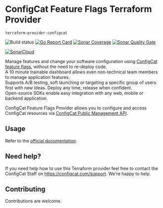 # ConfigCat Feature Flags Terraform Provider 
`terraform-provider-configcat`

![Build status](https://github.com/configcat/terraform-provider-configcat/workflows/Go/badge.svg)
[![Go Report Card](https://goreportcard.com/badge/github.com/configcat/terraform-provider-configcat)](https://goreportcard.com/report/github.com/configcat/terraform-provider-configcat)
[![Sonar Coverage](https://img.shields.io/sonar/coverage/configcat_terraform-provider-configcat?logo=SonarCloud&server=https%3A%2F%2Fsonarcloud.io)](https://sonarcloud.io/project/overview?id=configcat_terraform-provider-configcat)
[![Sonar Quality Gate](https://img.shields.io/sonar/quality_gate/configcat_terraform-provider-configcat?logo=sonarcloud&server=https%3A%2F%2Fsonarcloud.io)](https://sonarcloud.io/project/overview?id=configcat_terraform-provider-configcat)

[![SonarCloud](https://sonarcloud.io/images/project_badges/sonarcloud-white.svg)](https://sonarcloud.io/dashboard?id=configcat_terraform-provider-configcat)


Manage features and change your software configuration using [ConfigCat feature flags](https://configcat.com), without the need to re-deploy code.  
A 10 minute trainable dashboard allows even non-technical team members to manage application features.  
Supports A/B testing, soft launching or targeting a specific group of users first with new ideas. Deploy any time, release when confident.  
Open-source SDKs enable easy integration with any web, mobile or backend application.

ConfigCat Feature Flags Provider allows you to configure and access ConfigCat resources via [ConfigCat Public Management API](https://api.configcat.com/). 

## Usage

Refer to the [official documentation](https://registry.terraform.io/providers/configcat/configcat/latest/docs).

## Need help?

If you need help how to use this Terraform provider feel free to contact the ConfigCat Staff on https://configcat.com/support. We're happy to help.

## Contributing

Contributions are welcome.